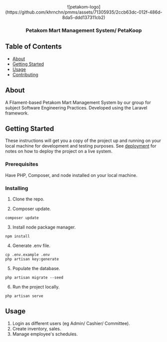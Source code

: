 <div align="center">
    ![petakom-logo](https://github.com/khrnchn/pmms/assets/71305935/2ccb63dc-012f-486d-8da5-ddd137311cb2)
    <h3 align="center">Petakom Mart Management System/ PetaKoop</h3>
</div>

## Table of Contents

- [About](#about)
- [Getting Started](#getting_started)
- [Usage](#usage)
- [Contributing](../CONTRIBUTING.md)

## About <a name = "about"></a>

A Filament-based Petakom Mart Management System by our group for subject Software Engineering Practices. Developed using the Laravel framework.

## Getting Started <a name = "getting_started"></a>

These instructions will get you a copy of the project up and running on your local machine for development and testing purposes. See [deployment](#deployment) for notes on how to deploy the project on a live system.

### Prerequisites

Have PHP, Composer, and node installed on your local machine. 

### Installing

1. Clone the repo.

2. Composer update.
```
composer update
```

3. Install node package manager.
```
npm install
```

4. Generate .env file.
```
cp .env.example .env
php artisan key:generate
```

5. Populate the database.
```
php artisan migrate --seed
```

6. Run the project locally.
```
php artisan serve
```

## Usage <a name = "usage"></a>

1. Login as different users (eg Admin/ Cashier/ Committee).
2. Create inventory, sales.
3. Manage employee's schedules.

